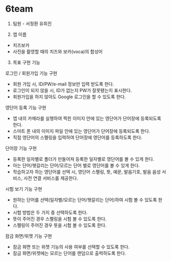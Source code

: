 # 6team

1. 팀원 - 서정환 유희진

2. 앱 이름
- 치즈보카
- 사진을 촬영할 때의 치즈와 보카(voca)의 합성어

3. 목표 구현 기능

  로그인 / 회원가입 기능 구현
  - 회원 가입 시, ID/PW/e-mail 정보만 입력 받도록 한다.
  - 로그인이 되지 않을 시, ID가 없는지 PW가 잘못됐는지 표시한다.
  - 회원가입을 하지 않아도 Google 로그인을 할 수 있도록 한다.

  영단어 등록 기능 구현
  - 앱 내의 카메라를 실행하여 찍힌 이미지 안에 있는 영단어가 단어장에 등록되도록 한다.
  - 스마트 폰 내의 이미지 파일 안에 있는 영단어가 단어장에 등록되도록 한다.
  - 직접 영단어의 스펠링을 입력하여 단어장에 영단어를 등록하도록 한다.

  단어장 기능 구현
  - 등록한 일자별로 폴더가 만들어져 등록한 일자별로 영단어를 볼 수 있게 한다.
  - 아는 단어/헷갈리는 단어/모르는 단어 별로 영단어를 볼 수 있게 한다.
  - 학습하고자 하는 영단어를 선택 시, 영단어 스펠링, 뜻, 예문, 발음기호, 발음 음성 서비스, 사전 연결 서비스를 제공한다.

  시험 보기 기능 구현
  - 원하는 단어를 선택(일자별/모르는 단어/헷갈리는 단어)하여 시험 볼 수 있도록 한다.
  - 시험 방법은 두 가지 중 선택하도록 한다.
  - 뜻이 주어진 경우 스펠링을 시험 볼 수 있도록 한다.
  - 스펠링이 주어진 경우 뜻을 시험 볼 수 있도록 한다.

  잠금 화면/위젯 기능 구현
  - 잠금 화면 또는 위젯 기능의 사용 여부를 선택할 수 있도록 한다.
  - 잠금 화면/위젯에는 모르는 단어를 랜덤으로 출력하도록 한다.
